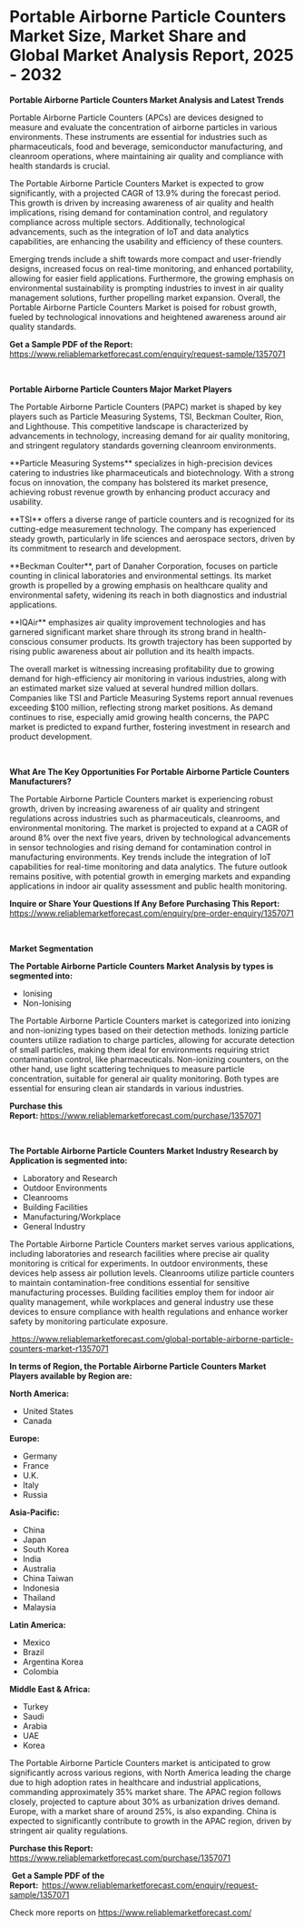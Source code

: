 <p><h1>Portable Airborne Particle Counters Market Size, Market Share and Global Market Analysis Report, 2025 - 2032</h1></p><p><strong>Portable Airborne Particle Counters Market Analysis and Latest Trends</strong></p>
<p><p>Portable Airborne Particle Counters (APCs) are devices designed to measure and evaluate the concentration of airborne particles in various environments. These instruments are essential for industries such as pharmaceuticals, food and beverage, semiconductor manufacturing, and cleanroom operations, where maintaining air quality and compliance with health standards is crucial. </p><p>The Portable Airborne Particle Counters Market is expected to grow significantly, with a projected CAGR of 13.9% during the forecast period. This growth is driven by increasing awareness of air quality and health implications, rising demand for contamination control, and regulatory compliance across multiple sectors. Additionally, technological advancements, such as the integration of IoT and data analytics capabilities, are enhancing the usability and efficiency of these counters. </p><p>Emerging trends include a shift towards more compact and user-friendly designs, increased focus on real-time monitoring, and enhanced portability, allowing for easier field applications. Furthermore, the growing emphasis on environmental sustainability is prompting industries to invest in air quality management solutions, further propelling market expansion. Overall, the Portable Airborne Particle Counters Market is poised for robust growth, fueled by technological innovations and heightened awareness around air quality standards.</p></p>
<p><strong>Get a Sample PDF of the Report:&nbsp;</strong> <a href="https://www.reliablemarketforecast.com/enquiry/request-sample/1357071?utm_campaign=2603&utm_medium=2&utm_source=Github&utm_content=ia&utm_term=08042025&utm_id=portable-airborne-particle-counters">https://www.reliablemarketforecast.com/enquiry/request-sample/1357071</a></p>
<p>&nbsp;</p>
<p><strong>Portable Airborne Particle Counters Major Market Players</strong></p>
<p><p>The Portable Airborne Particle Counters (PAPC) market is shaped by key players such as Particle Measuring Systems, TSI, Beckman Coulter, Rion, and Lighthouse. This competitive landscape is characterized by advancements in technology, increasing demand for air quality monitoring, and stringent regulatory standards governing cleanroom environments.</p><p>**Particle Measuring Systems** specializes in high-precision devices catering to industries like pharmaceuticals and biotechnology. With a strong focus on innovation, the company has bolstered its market presence, achieving robust revenue growth by enhancing product accuracy and usability.</p><p>**TSI** offers a diverse range of particle counters and is recognized for its cutting-edge measurement technology. The company has experienced steady growth, particularly in life sciences and aerospace sectors, driven by its commitment to research and development.</p><p>**Beckman Coulter**, part of Danaher Corporation, focuses on particle counting in clinical laboratories and environmental settings. Its market growth is propelled by a growing emphasis on healthcare quality and environmental safety, widening its reach in both diagnostics and industrial applications.</p><p>**IQAir** emphasizes air quality improvement technologies and has garnered significant market share through its strong brand in health-conscious consumer products. Its growth trajectory has been supported by rising public awareness about air pollution and its health impacts.</p><p>The overall market is witnessing increasing profitability due to growing demand for high-efficiency air monitoring in various industries, along with an estimated market size valued at several hundred million dollars. Companies like TSI and Particle Measuring Systems report annual revenues exceeding $100 million, reflecting strong market positions. As demand continues to rise, especially amid growing health concerns, the PAPC market is predicted to expand further, fostering investment in research and product development.</p></p>
<p>&nbsp;</p>
<p><strong>What Are The Key Opportunities For Portable Airborne Particle Counters Manufacturers?</strong></p>
<p><p>The Portable Airborne Particle Counters market is experiencing robust growth, driven by increasing awareness of air quality and stringent regulations across industries such as pharmaceuticals, cleanrooms, and environmental monitoring. The market is projected to expand at a CAGR of around 8% over the next five years, driven by technological advancements in sensor technologies and rising demand for contamination control in manufacturing environments. Key trends include the integration of IoT capabilities for real-time monitoring and data analytics. The future outlook remains positive, with potential growth in emerging markets and expanding applications in indoor air quality assessment and public health monitoring.</p></p>
<p><strong>Inquire or Share Your Questions If Any Before Purchasing This Report:</strong> <a href="https://www.reliablemarketforecast.com/enquiry/pre-order-enquiry/1357071?utm_campaign=2603&utm_medium=2&utm_source=Github&utm_content=ia&utm_term=08042025&utm_id=portable-airborne-particle-counters">https://www.reliablemarketforecast.com/enquiry/pre-order-enquiry/1357071</a></p>
<p>&nbsp;</p>
<p><strong>Market Segmentation</strong></p>
<p><strong>The Portable Airborne Particle Counters Market Analysis by types is segmented into:</strong></p>
<p><ul><li>Ionising</li><li>Non-Ionising</li></ul></p>
<p><p>The Portable Airborne Particle Counters market is categorized into ionizing and non-ionizing types based on their detection methods. Ionizing particle counters utilize radiation to charge particles, allowing for accurate detection of small particles, making them ideal for environments requiring strict contamination control, like pharmaceuticals. Non-ionizing counters, on the other hand, use light scattering techniques to measure particle concentration, suitable for general air quality monitoring. Both types are essential for ensuring clean air standards in various industries.</p></p>
<p><strong>Purchase this Report:&nbsp;</strong><a href="https://www.reliablemarketforecast.com/purchase/1357071?utm_campaign=2603&utm_medium=2&utm_source=Github&utm_content=ia&utm_term=08042025&utm_id=portable-airborne-particle-counters">https://www.reliablemarketforecast.com/purchase/1357071</a></p>
<p>&nbsp;</p>
<p><strong>The Portable Airborne Particle Counters Market Industry Research by Application is segmented into:</strong></p>
<p><ul><li>Laboratory and Research</li><li>Outdoor Environments</li><li>Cleanrooms</li><li>Building Facilities</li><li>Manufacturing/Workplace</li><li>General Industry</li></ul></p>
<p><p>The Portable Airborne Particle Counters market serves various applications, including laboratories and research facilities where precise air quality monitoring is critical for experiments. In outdoor environments, these devices help assess air pollution levels. Cleanrooms utilize particle counters to maintain contamination-free conditions essential for sensitive manufacturing processes. Building facilities employ them for indoor air quality management, while workplaces and general industry use these devices to ensure compliance with health regulations and enhance worker safety by monitoring particulate exposure.</p></p>
<p><a href="https://www.reliablemarketforecast.com/global-portable-airborne-particle-counters-market-r1357071?utm_campaign=2603&utm_medium=2&utm_source=Github&utm_content=ia&utm_term=08042025&utm_id=portable-airborne-particle-counters">&nbsp;https://www.reliablemarketforecast.com/global-portable-airborne-particle-counters-market-r1357071</a></p>
<p><strong>In terms of Region, the Portable Airborne Particle Counters Market Players available by Region are:</strong></p>
<p>
    <p> <strong> North America: </strong>
        <ul>
            <li>United States</li>
            <li>Canada</li>
        </ul>
        </p> 
    <p> <strong> Europe: </strong>
        <ul>
            <li>Germany</li>
            <li>France</li>
            <li>U.K.</li>
            <li>Italy</li>
            <li>Russia</li>
        </ul>
        </p> 
    <p> <strong> Asia-Pacific: </strong>
        <ul>
            <li>China</li>
            <li>Japan</li>
            <li>South Korea</li>
            <li>India</li>
            <li>Australia</li>
            <li>China Taiwan</li>
            <li>Indonesia</li>
            <li>Thailand</li>
            <li>Malaysia</li>
        </ul>
        </p> 
    <p> <strong> Latin America: </strong>
        <ul>
            <li>Mexico</li>
            <li>Brazil</li>
            <li>Argentina Korea</li>
            <li>Colombia</li>
        </ul>
        </p> 
    <p> <strong> Middle East & Africa: </strong>
        <ul>
            <li>Turkey</li>
            <li>Saudi</li>
            <li>Arabia</li>
            <li>UAE</li>
            <li>Korea</li>
        </ul>
    </p>
    </p>
<p><p>The Portable Airborne Particle Counters market is anticipated to grow significantly across various regions, with North America leading the charge due to high adoption rates in healthcare and industrial applications, commanding approximately 35% market share. The APAC region follows closely, projected to capture about 30% as urbanization drives demand. Europe, with a market share of around 25%, is also expanding. China is expected to significantly contribute to growth in the APAC region, driven by stringent air quality regulations.</p></p>
<p><strong>Purchase this Report: </strong><a href="https://www.reliablemarketforecast.com/purchase/1357071?utm_campaign=2603&utm_medium=2&utm_source=Github&utm_content=ia&utm_term=08042025&utm_id=portable-airborne-particle-counters">https://www.reliablemarketforecast.com/purchase/1357071</a></p>
<p>&nbsp;<strong>Get a Sample PDF of the Report:&nbsp;&nbsp;</strong><a href="https://www.reliablemarketforecast.com/enquiry/request-sample/1357071?utm_campaign=2603&utm_medium=2&utm_source=Github&utm_content=ia&utm_term=08042025&utm_id=portable-airborne-particle-counters">https://www.reliablemarketforecast.com/enquiry/request-sample/1357071</a></p>
<p><strong></strong></p>
<p>Check more reports on <a href="https://www.reliablemarketforecast.com/?utm_campaign=2603&utm_medium=2&utm_source=Github&utm_content=ia&utm_term=08042025&utm_id=portable-airborne-particle-counters">https://www.reliablemarketforecast.com/</a></p>
